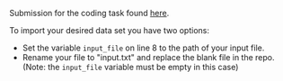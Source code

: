 Submission for the coding task found [here](https://github.com/mo-rjr/shielding-and-wiring).

To import your desired data set you have two options:

* Set the variable `input_file` on line 8 to the path of your input file.
* Rename your file to "input.txt" and replace the blank file in the repo. (Note: the `input_file` variable must be empty in this case)
